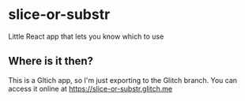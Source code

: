 # slice-or-substr
Little React app that lets you know which to use

## Where is it then?
This is a Gltich app, so I'm just exporting to the Glitch branch. You can access it online at https://slice-or-substr.glitch.me
